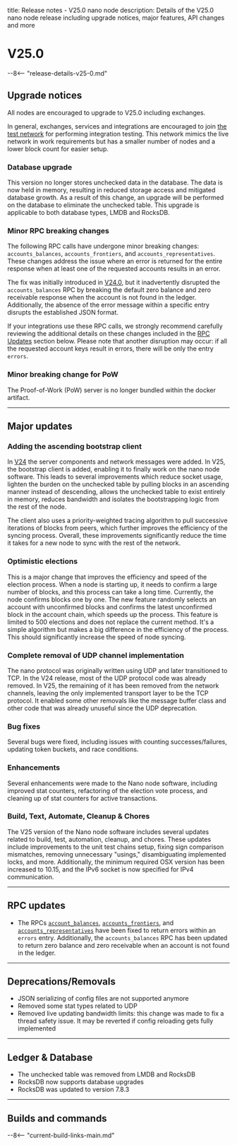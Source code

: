 title: Release notes - V25.0 nano node
description: Details of the V25.0 nano node release including upgrade notices, major features, API changes and more

# V25.0

--8<-- "release-details-v25-0.md"

## Upgrade notices

All nodes are encouraged to upgrade to V25.0 including exchanges.

In general, exchanges, services and integrations are encouraged to join [the test network](../running-a-node/test-network.md) for performing integration testing. This network mimics the live network in work requirements but has a smaller number of nodes and a lower block count for easier setup.

### Database upgrade

This version no longer stores unchecked data in the database. The data is now held in memory, resulting in reduced storage access and mitigated database growth. As a result of this change, an upgrade will be performed on the database to eliminate the unchecked table. This upgrade is applicable to both database types, LMDB and RocksDB.

### Minor RPC breaking changes
The following RPC calls have undergone minor breaking changes: `accounts_balances`, `accounts_frontiers`, and `accounts_representatives`. These changes address the issue where an error is returned for the entire response when at least one of the requested accounts results in an error.

The fix was initially introduced in [V24.0](release-v24-0.md#rpc-updates), but it inadvertently disrupted the `accounts_balances` RPC by breaking the default zero balance and zero receivable response when the account is not found in the ledger. Additionally, the absence of the error message within a specific entry disrupts the established JSON format.

If your integrations use these RPC calls, we strongly recommend carefully reviewing the additional details on these changes included in the [RPC Updates](#rpc-updates) section below. Please note that another disruption may occur: if all the requested account keys result in errors, there will be only the entry `errors`.

### Minor breaking change for PoW

The Proof-of-Work (PoW) server is no longer bundled within the docker artifact.

---

## Major updates

### Adding the ascending bootstrap client
In [V24](release-v24-0.md#ascending-bootstrap) the server components and network messages were added. In V25, the bootstrap client is added, enabling it to finally work on the nano node software. This leads to several improvements which reduce socket usage, lighten the burden on the unchecked table by pulling blocks in an ascending manner instead of descending, allows the unchecked table to exist entirely in memory, reduces bandwidth and isolates the bootstrapping logic from the rest of the node.

The client also uses a priority-weighted tracing algorithm to pull successive iterations of blocks from peers, which further improves the efficiency of the syncing process. Overall, these improvements significantly reduce the time it takes for a new node to sync with the rest of the network.

### Optimistic elections
This is a major change that improves the efficiency and speed of the election process. When a node is starting up, it needs to confirm a large number of blocks, and this process can take a long time. Currently, the node confirms blocks one by one. The new feature randomly selects an account with unconfirmed blocks and confirms the latest unconfirmed block in the account chain, which speeds up the process. This feature is limited to 500 elections and does not replace the current method. It's a simple algorithm but makes a big difference in the efficiency of the process. This should significantly increase the speed of node syncing.

### Complete removal of UDP channel implementation
The nano protocol was originally written using UDP and later transitioned to TCP. In the V24 release, most of the UDP protocol code was already removed. In V25, the remaining of it has been removed from the network channels, leaving the only implemented transport layer to be the TCP protocol. It enabled some other removals like the message buffer class and other code that was already unuseful since the UDP deprecation.

### Bug fixes
Several bugs were fixed, including issues with counting successes/failures, updating token buckets, and race conditions.

### Enhancements
Several enhancements were made to the Nano node software, including improved stat counters, refactoring of the election vote process, and cleaning up of stat counters for active transactions.

### Build, Text, Automate, Cleanup & Chores
The V25 version of the Nano node software includes several updates related to build, test, automation, cleanup, and chores. These updates include improvements to the unit test chains setup, fixing sign comparison mismatches, removing unnecessary "usings," disambiguating implemented locks, and more. Additionally, the minimum required OSX version has been increased to 10.15, and the IPv6 socket is now specified for IPv4 communication.

---

## RPC updates

* The RPCs [`account_balances`](https://docs.nano.org/commands/rpc-protocol/#accounts_balances), [`accounts_frontiers`](https://docs.nano.org/commands/rpc-protocol/#accounts_frontiers), and [`accounts_representatives`](https://docs.nano.org/commands/rpc-protocol/#accounts_representatives) have been fixed to return errors within an `errors` entry. Additionally, the `accounts_balances` RPC has been updated to return zero balance and zero receivable when an account is not found in the ledger.

---

## Deprecations/Removals

* JSON serializing of config files are not supported anymore
* Removed some stat types related to UDP
* Removed live updating bandwidth limits: this change was made to fix a thread safety issue. It may be reverted if config reloading gets fully implemented

---

## Ledger & Database
* The unchecked table was removed from LMDB and RocksDB
* RocksDB now supports database upgrades
* RocksDB was updated to version 7.8.3

---

## Builds and commands

--8<-- "current-build-links-main.md"
